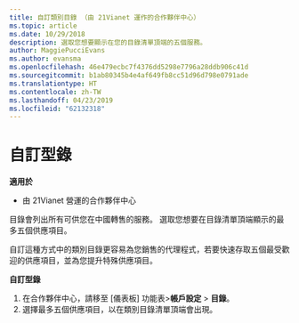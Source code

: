 ```yaml
---
title: 自訂類別目錄 （由 21Vianet 運作的合作夥伴中心）
ms.topic: article
ms.date: 10/29/2018
description: 選取您想要顯示在您的目錄清單頂端的五個服務。
author: MaggiePucciEvans
ms.author: evansma
ms.openlocfilehash: 46e479ecbc7f4376dd5298e7796a28ddb906c41d
ms.sourcegitcommit: b1ab80345b4e4af649fb8cc51d96d798e0791ade
ms.translationtype: HT
ms.contentlocale: zh-TW
ms.lasthandoff: 04/23/2019
ms.locfileid: "62132318"
---
```

# <a name="customize-the-catalog"></a>自訂型錄

**適用於**

-   由 21Vianet 營運的合作夥伴中心


目錄會列出所有可供您在中國轉售的服務。 選取您想要在目錄清單頂端顯示的最多五個供應項目。 

自訂這種方式中的類別目錄更容易為您銷售的代理程式，若要快速存取五個最受歡迎的供應項目，並為您提升特殊供應項目。 

**自訂型錄**

1.  在合作夥伴中心，請移至 [儀表板] 功能表&gt;**帳戶設定** &gt; **目錄**。
2.  選擇最多五個供應項目，以在類別目錄清單頂端會出現。

 

 




